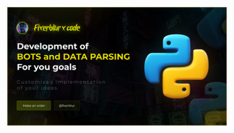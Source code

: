
<div align="center">
<img hight="300" width="700" alt="GIF" align="center" src="https://github.com/FixerBlur/FixerBlur/blob/main/assets/Frame%201.png">
</div>

</br>
</br>
</br>
